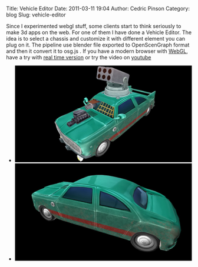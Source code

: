Title: Vehicle Editor
Date: 2011-03-11 19:04
Author: Cedric Pinson
Category: blog
Slug: vehicle-editor

Since I experimented webgl stuff, some clients start to think seriously
to make 3d apps on the web. For one of them I have done a Vehicle
Editor. The idea is to select a chassis and customize it with different
element you can plug on it.
The pipeline use blender file exported to OpenScenGraph format and then
it convert it to osg.js . If you have a modern browser with
[WebGL](http://khronos.org/webgl/wiki/Getting_a_WebGL_Implementation),
have a try with [real time version](demo/veditor/) or try
the video on [youtube](http://www.youtube.com/watch?v=kMAqplEhnOA)

-   ![](media/2011/03/screen0.jpg "screen0")
-   ![](media/2011/03/screen1.jpg "screen1")
